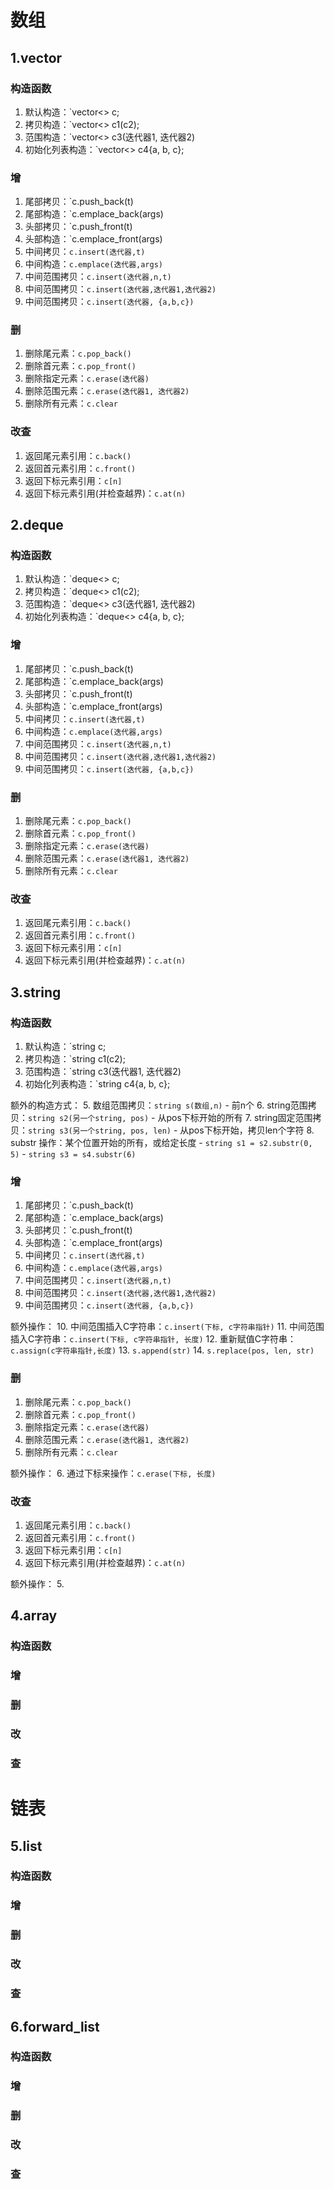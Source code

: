 # 数组

## 1.vector

### 构造函数

1. 默认构造：`vector<> c;
2. 拷贝构造：`vector<> c1(c2);
3. 范围构造：`vector<> c3(迭代器1, 迭代器2)
4. 初始化列表构造：`vector<> c4{a, b, c};

### 增

1. 尾部拷贝：`c.push_back(t)
2. 尾部构造：`c.emplace_back(args)
3. 头部拷贝：`c.push_front(t)
4. 头部构造：`c.emplace_front(args)
5. 中间拷贝：`c.insert(迭代器,t)`
6. 中间构造：`c.emplace(迭代器,args)`
7. 中间范围拷贝：`c.insert(迭代器,n,t)`
8. 中间范围拷贝：`c.insert(迭代器,迭代器1,迭代器2)`
9. 中间范围拷贝：`c.insert(迭代器, {a,b,c})`

### 删

1. 删除尾元素：`c.pop_back()`
2. 删除首元素：`c.pop_front()`
3. 删除指定元素：`c.erase(迭代器)`
4. 删除范围元素：`c.erase(迭代器1, 迭代器2)`
5. 删除所有元素：`c.clear`

### 改查

1. 返回尾元素引用：`c.back()`
2. 返回首元素引用：`c.front()`
3. 返回下标元素引用：`c[n]`
4. 返回下标元素引用(并检查越界)：`c.at(n)`

## 2.deque

### 构造函数

1. 默认构造：`deque<> c;
2. 拷贝构造：`deque<> c1(c2);
3. 范围构造：`deque<> c3(迭代器1, 迭代器2)
4. 初始化列表构造：`deque<> c4{a, b, c};

### 增

1. 尾部拷贝：`c.push_back(t)
2. 尾部构造：`c.emplace_back(args)
3. 头部拷贝：`c.push_front(t)
4. 头部构造：`c.emplace_front(args)
5. 中间拷贝：`c.insert(迭代器,t)`
6. 中间构造：`c.emplace(迭代器,args)`
7. 中间范围拷贝：`c.insert(迭代器,n,t)`
8. 中间范围拷贝：`c.insert(迭代器,迭代器1,迭代器2)`
9. 中间范围拷贝：`c.insert(迭代器, {a,b,c})`

### 删

1. 删除尾元素：`c.pop_back()`
2. 删除首元素：`c.pop_front()`
3. 删除指定元素：`c.erase(迭代器)`
4. 删除范围元素：`c.erase(迭代器1, 迭代器2)`
5. 删除所有元素：`c.clear`

### 改查

1. 返回尾元素引用：`c.back()`
2. 返回首元素引用：`c.front()`
3. 返回下标元素引用：`c[n]`
4. 返回下标元素引用(并检查越界)：`c.at(n)`

## 3.string

### 构造函数

1. 默认构造：`string c;
2. 拷贝构造：`string c1(c2);
3. 范围构造：`string c3(迭代器1, 迭代器2)
4. 初始化列表构造：`string c4{a, b, c};

额外的构造方式：
5. 数组范围拷贝：`string s(数组,n)`
	- 前n个
6. string范围拷贝：`string s2(另一个string, pos)`
	- 从pos下标开始的所有
7. string固定范围拷贝：`string s3(另一个string, pos, len)`
	- 从pos下标开始，拷贝len个字符
 8. substr 操作：某个位置开始的所有，或给定长度
	 - `string s1 = s2.substr(0, 5)`
	 - `string s3 = s4.substr(6)`
	 
### 增

1. 尾部拷贝：`c.push_back(t)
2. 尾部构造：`c.emplace_back(args)
3. 头部拷贝：`c.push_front(t)
4. 头部构造：`c.emplace_front(args)
5. 中间拷贝：`c.insert(迭代器,t)`
6. 中间构造：`c.emplace(迭代器,args)`
7. 中间范围拷贝：`c.insert(迭代器,n,t)`
8. 中间范围拷贝：`c.insert(迭代器,迭代器1,迭代器2)`
9. 中间范围拷贝：`c.insert(迭代器, {a,b,c})`

额外操作：
10. 中间范围插入C字符串：`c.insert(下标, c字符串指针)`
11. 中间范围插入C字符串：`c.insert(下标, c字符串指针, 长度)`
12. 重新赋值C字符串：`c.assign(c字符串指针,长度)`
13. `s.append(str)`
14. `s.replace(pos, len, str)`

### 删

1. 删除尾元素：`c.pop_back()`
2. 删除首元素：`c.pop_front()`
3. 删除指定元素：`c.erase(迭代器)`
4. 删除范围元素：`c.erase(迭代器1, 迭代器2)`
5. 删除所有元素：`c.clear`

额外操作：
6. 通过下标来操作：`c.erase(下标, 长度)`

### 改查

1. 返回尾元素引用：`c.back()`
2. 返回首元素引用：`c.front()`
3. 返回下标元素引用：`c[n]`
4. 返回下标元素引用(并检查越界)：`c.at(n)`

额外操作：
5. 
## 4.array

### 构造函数

### 增

### 删

### 改

### 查

# 链表

## 5.list

### 构造函数

### 增

### 删

### 改

### 查

## 6.forward_list

### 构造函数

### 增

### 删

### 改

### 查